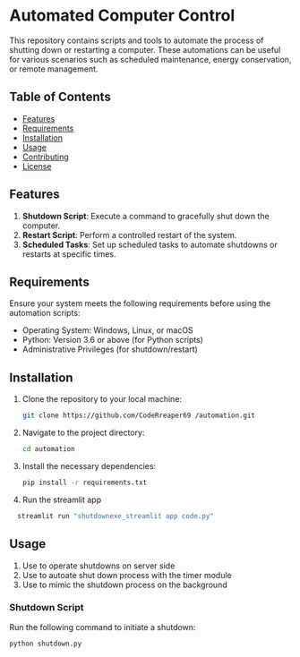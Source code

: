 # Automated Computer Control

This repository contains scripts and tools to automate the process of shutting down or restarting a computer. These automations can be useful for various scenarios such as scheduled maintenance, energy conservation, or remote management.

## Table of Contents

- [Features](#features)
- [Requirements](#requirements)
- [Installation](#installation)
- [Usage](#usage)
- [Contributing](#contributing)
- [License](#license)

## Features

1. **Shutdown Script**: Execute a command to gracefully shut down the computer.
2. **Restart Script**: Perform a controlled restart of the system.
3. **Scheduled Tasks**: Set up scheduled tasks to automate shutdowns or restarts at specific times.

## Requirements

Ensure your system meets the following requirements before using the automation scripts:

- Operating System: Windows, Linux, or macOS
- Python: Version 3.6 or above (for Python scripts)
- Administrative Privileges (for shutdown/restart)

## Installation

1. Clone the repository to your local machine:

    ```bash
    git clone https://github.com/CodeRreaper69 /automation.git
    ```

2. Navigate to the project directory:

    ```bash
    cd automation
    ```

3. Install the necessary dependencies:

    ```bash
    pip install -r requirements.txt
    ```
4. Run the streamlit app
```bash
  streamlit run "shutdownexe_streamlit app code.py"
   ```
## Usage
1. Use to operate shutdowns on server side
2. Use to autoate shut down process with the timer module
3. Use to mimic the shutdown process on the background

### Shutdown Script

Run the following command to initiate a shutdown:

```bash
python shutdown.py
